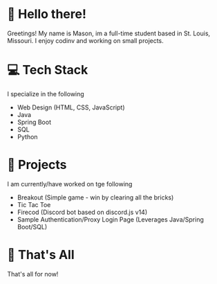 # 👋 Hello there!
Greetings! My name is Mason, im a full-time student based in St. Louis, Missouri. I enjoy codinv and working on small projects. 

# 💻 Tech Stack
I specialize in the following
- Web Design (HTML, CSS, JavaScript)
- Java
- Spring Boot
- SQL
- Python

# 🧩 Projects
I am currently/have worked on tge following
- Breakout (Simple game - win by clearing all the bricks)
- Tic Tac Toe
- Firecod (Discord bot based on discord.js v14)
- Sample Authentication/Proxy Login Page (Leverages Java/Spring Boot/SQL)

# 👋 That's All
That's all for now! 